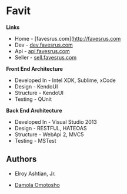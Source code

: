Favit
=========

**Links**

- Home -	[favesrus.com](http://favesrus.com
- Dev - 	[dev.favesrus.com](dev.favesrus.com)
- Api - 	[api.favesrus.com](api.favesrus.com)
- Seller - 	[sell.favesrus.com](sell.favesrus.com)

**Front End Architecture**

- Developed In - Intel XDK, Sublime, xCode
- Design - KendoUI
- Structure - KendoUI
- Testing - QUnit

**Back End Architecture**

- Developed In - Visual Studio 2013
- Design - RESTFUL, HATEOAS
- Structure - WebApi 2, MVC5
- Testing - MSTest

Authors
-----------
- Elroy Ashtian, Jr.

- [Damola Omotosho](http://damolaomotosho.com)